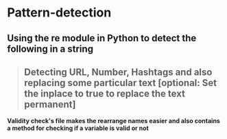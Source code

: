 # Pattern-detection
## Using the re module in Python to detect the following in a string
>## Detecting URL, Number, Hashtags and also replacing some particular text [optional: Set the inplace to true to replace the text permanent]
**Validity check's file makes the rearrange names easier and also contains a method for checking if a variable is valid or not**